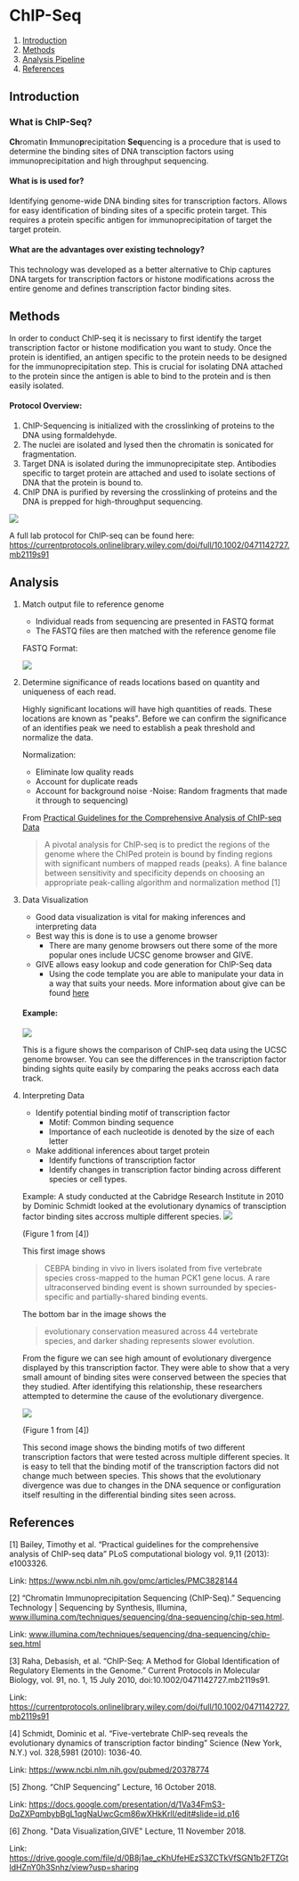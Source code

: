 # ChIP-Seq

1. [Introduction](#intro)
2. [Methods](#methods)
3. [Analysis Pipeline](#analysis)
4. [References](#ref)


## Introduction <a name="intro"></a>

### What is ChIP-Seq?
**Ch**romatin **I**mmuno**p**recipitation **Seq**uencing is a procedure that is used to determine the binding sites of DNA transciption factors using immunoprecipitation and high throughput sequencing.

#### What is is used for?
Identifying genome-wide DNA binding sites for transcription factors. Allows for easy identification of binding sites of a specific protein target. This requires a protein specific antigen for immunoprecipitation of target the target protein.

#### What are the advantages over existing technology?

This technology was developed as a better alternative to Chip  captures DNA targets for transcription factors or histone modifications across the entire genome and defines transcription factor binding sites.


## Methods<a name="methods"></a>

In order to conduct ChIP-seq it is necissary to first identify the target transcription factor or histone modification you want to study. Once the protein is identified, an antigen specific to the  protein needs to be designed for the immunoprecipitation step. This is crucial for isolating DNA attached to the protein since the antigen is able to bind to the protein and is then easily isolated. 

#### Protocol Overview: 
1. ChIP-Sequencing is initialized with the crosslinking of proteins to the DNA using formaldehyde.
2. The nuclei are isolated and lysed then the chromatin is sonicated for fragmentation.
3. Target DNA is isolated during the  immunoprecipitate step. 
Antibodies specific to target protein are attached and used to isolate sections of DNA that the protein is bound to.
4. ChIP DNA is purified by reversing the crosslinking of proteins and the DNA is prepped for high-throughput sequencing.

![](./Capture.JPG)

A full lab protocol for ChIP-seq can be found here: https://currentprotocols.onlinelibrary.wiley.com/doi/full/10.1002/0471142727.mb2119s91


## Analysis<a name = "analysis"></a>



1. Match output file to reference genome
   - Individual reads from sequencing are presented in FASTQ format
   - The FASTQ files are then matched with the reference genome file
   
   FASTQ Format:
   
   ![](./img2.JPG)
   
2. Determine significance of reads locations based on quantity and uniqueness of each read.

   Highly significant locations will have high quantities of reads. These locations are known as "peaks". Before we can confirm the significance of an identifies peak we need to establish a peak threshold and normalize the data.
   
   Normalization:
   - Eliminate low quality reads
   - Account for duplicate reads
   - Account for background noise
     -Noise: Random fragments that made it through to sequencing)
   
   From [Practical Guidelines for the Comprehensive Analysis of ChIP-seq Data](#prac)
   > A pivotal analysis for ChIP-seq is to predict the regions of the genome where the ChIPed protein is bound by finding regions with significant numbers of mapped reads (peaks). A fine balance between sensitivity and specificity depends on choosing an appropriate peak-calling algorithm and normalization method [1]

3. Data Visualization
   - Good data visualization is vital for making inferences and interpreting data
   - Best way this is done is to use a genome browser
     - There are many genome browsers out there some of the more popular ones include UCSC genome browser and GIVE. 
   - GIVE allows easy lookup and code generation for ChIP-Seq data
      - Using the code template you are able to manipulate your data in a way that suits your needs. More information about give can be found [here](#here)
      
  
   #### Example: 
   
   ![](./img3.JPG)
   
   This is a figure shows the comparison of ChIP-seq data using the UCSC genome browser. You can see the differences in the transcription factor binding sights quite easily by comparing the peaks accross each data track. 
  
4. Interpreting Data
   - Identify potential binding motif of transcription factor
     - Motif: Common binding sequence
     - Importance of each nucleotide is denoted by the size of each letter
    - Make additional inferences about target protein
      - Identify functions of transcription factor
      - Identify changes in transcription factor binding across different species or cell types. 
      
     
   Example:
   A study conducted at the Cabridge Research Institute in 2010 by Dominic Schmidt looked at the evolutionary dynamics of transciption factor binding sites accross multiple different species. 
  ![](./img3.JPG)
  
   (Figure 1 from [4])
  
   This first image shows
   >CEBPA binding in vivo in livers isolated from five vertebrate species cross-mapped to the human PCK1 gene locus. A rare ultraconserved binding event is shown surrounded by species-specific and partially-shared binding events. 
  
   The bottom bar in the image shows the 
   > evolutionary conservation measured across 44 vertebrate species, and darker shading represents slower evolution.
  
   From the figure we can see high amount of evolutionary divergence displayed by this transcription factor. They were able to show that a very small amount of binding sites were conserved between the species that they studied.  After identifying this relationship, these researchers attempted to determine the cause of the evolutionary divergence. 
   
   ![](./img4.JPG)
   
   (Figure 1 from [4])

   This second image shows the binding motifs of two different transcription factors that were tested across multiple different species. It is easy to tell that the binding motif of the transcription factors did not change much between species. This shows that the evolutionary divergence was due to changes in the DNA sequence or configuration itself resulting in the differential binding sites seen across. 




## References<a name = "ref"></a>

[1] Bailey, Timothy et al. “Practical guidelines for the comprehensive analysis of ChIP-seq data” PLoS computational biology vol. 9,11 (2013): e1003326. <a name = "prac"><a/>
 
Link: https://www.ncbi.nlm.nih.gov/pmc/articles/PMC3828144
 
[2] “Chromatin Immunoprecipitation Sequencing (ChIP-Seq).” Sequencing Technology | Sequencing by Synthesis, Illumina, www.illumina.com/techniques/sequencing/dna-sequencing/chip-seq.html.
 
Link: www.illumina.com/techniques/sequencing/dna-sequencing/chip-seq.html
 
[3] Raha, Debasish, et al. “ChIP-Seq: A Method for Global Identification of Regulatory Elements in the Genome.” Current Protocols in Molecular Biology, vol. 91, no. 1, 15 July 2010, doi:10.1002/0471142727.mb2119s91.
 
Link: https://currentprotocols.onlinelibrary.wiley.com/doi/full/10.1002/0471142727.mb2119s91
 
[4] Schmidt, Dominic et al. “Five-vertebrate ChIP-seq reveals the evolutionary dynamics of transcription factor binding” Science (New York, N.Y.) vol. 328,5981 (2010): 1036-40.

Link: https://www.ncbi.nlm.nih.gov/pubmed/20378774
 
[5] Zhong. “ChIP Sequencing” Lecture, 16 October 2018.
 
Link: https://docs.google.com/presentation/d/1Va34FmS3-DqZXPqmbybBgL1qgNaUwcGcm86wXHkKrlI/edit#slide=id.p16

[6] Zhong. "Data Visualization,GIVE" Lecture, 11 November 2018.

Link: https://drive.google.com/file/d/0B8j1ae_cKhUfeHEzS3ZCTkVfSGN1b2FTZGtldHZnY0h3Snhz/view?usp=sharing<a name = "here"><a/>
